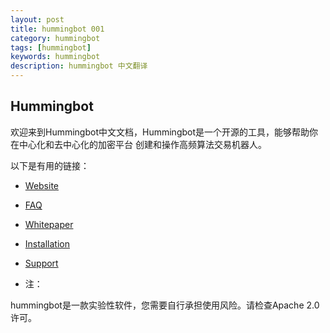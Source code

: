 ```yaml
---
layout: post
title: hummingbot 001
category: hummingbot
tags: [hummingbot]
keywords: hummingbot
description: hummingbot 中文翻译
---
```


##  Hummingbot

欢迎来到Hummingbot中文文档，Hummingbot是一个开源的工具，能够帮助你在中心化和去中心化的加密平台 创建和操作高频算法交易机器人。

以下是有用的链接：

- [Website](https://hummingbot.io/) 
- [FAQ](https://docs.hummingbot.io/faq) 
- [Whitepaper](https://docs.hummingbot.io/whitepaper) 
- [Installation](https://docs.hummingbot.io/installation) 
- [Support](https://docs.hummingbot.io/support) 

-  注：

hummingbot是一款实验性软件，您需要自行承担使用风险。请检查Apache 2.0许可。

